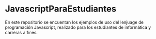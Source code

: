 # JavascriptParaEstudiantes
En este repositorio se encuentan los ejemplos de uso del lenjuage de programación Javascript, realizado para los estudiantes de informática y carreras a fines. 
